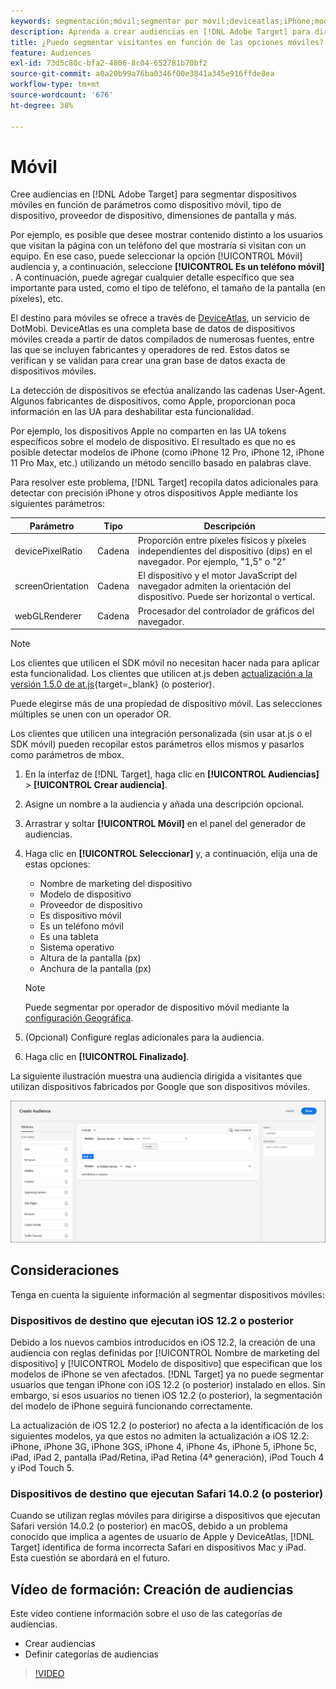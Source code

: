 ```yaml
---
keywords: segmentación;móvil;segmentar por móvil;deviceatlas;iPhone;modelos de iPhone;device atlas;anchuradepantalla;anchura de pantalla;altura de pantalla;tipo de dispositivo;alturadepantalla;teléfono;tablet;modelo de dispositivo
description: Aprenda a crear audiencias en [!DNL Adobe Target] para dirigirse a dispositivos móviles.
title: ¿Puedo segmentar visitantes en función de las opciones móviles?
feature: Audiences
exl-id: 73d5c80c-bfa2-4806-8c04-652781b70bf2
source-git-commit: a0a20b99a76ba0346f00e3841a345e916ffde8ea
workflow-type: tm+mt
source-wordcount: '676'
ht-degree: 38%

---
```


# Móvil

Cree audiencias en [!DNL Adobe Target] para segmentar dispositivos móviles en función de parámetros como dispositivo móvil, tipo de dispositivo, proveedor de dispositivo, dimensiones de pantalla y más.

Por ejemplo, es posible que desee mostrar contenido distinto a los usuarios que visitan la página con un teléfono del que mostraría si visitan con un equipo. En ese caso, puede seleccionar la opción [!UICONTROL Móvil] audiencia y, a continuación, seleccione **[!UICONTROL Es un teléfono móvil]** . A continuación, puede agregar cualquier detalle específico que sea importante para usted, como el tipo de teléfono, el tamaño de la pantalla (en píxeles), etc.

El destino para móviles se ofrece a través de [DeviceAtlas](https://deviceatlas.com/device-data/user-agent-tester), un servicio de DotMobi. DeviceAtlas es una completa base de datos de dispositivos móviles creada a partir de datos compilados de numerosas fuentes, entre las que se incluyen fabricantes y operadores de red. Estos datos se verifican y se validan para crear una gran base de datos exacta de dispositivos móviles.

La detección de dispositivos se efectúa analizando las cadenas User-Agent. Algunos fabricantes de dispositivos, como Apple, proporcionan poca información en las UA para deshabilitar esta funcionalidad.

Por ejemplo, los dispositivos Apple no comparten en las UA tokens específicos sobre el modelo de dispositivo. El resultado es que no es posible detectar modelos de iPhone (como iPhone 12 Pro, iPhone 12, iPhone 11 Pro Max, etc.) utilizando un método sencillo basado en palabras clave.

Para resolver este problema, [!DNL Target] recopila datos adicionales para detectar con precisión iPhone y otros dispositivos Apple mediante los siguientes parámetros:

| Parámetro | Tipo | Descripción |
|--- |--- |--- |
| devicePixelRatio | Cadena | Proporción entre píxeles físicos y píxeles independientes del dispositivo (dips) en el navegador. Por ejemplo, &quot;1,5&quot; o &quot;2&quot; |
| screenOrientation | Cadena | El dispositivo y el motor JavaScript del navegador admiten la orientación del dispositivo. Puede ser horizontal o vertical. |
| webGLRenderer | Cadena | Procesador del controlador de gráficos del navegador. |

>[!NOTE]
>
>Los clientes que utilicen el SDK móvil no necesitan hacer nada para aplicar esta funcionalidad. Los clientes que utilicen at.js deben [actualización a la versión 1.5.0 de at.js](https://developer.adobe.com/target/implement/client-side/atjs/target-atjs-versions/){target=_blank} (o posterior).

Puede elegirse más de una propiedad de dispositivo móvil. Las selecciones múltiples se unen con un operador OR.

Los clientes que utilicen una integración personalizada (sin usar at.js o el SDK móvil) pueden recopilar estos parámetros ellos mismos y pasarlos como parámetros de mbox.

1. En la interfaz de [!DNL Target], haga clic en **[!UICONTROL Audiencias]** > **[!UICONTROL Crear audiencia]**.
1. Asigne un nombre a la audiencia y añada una descripción opcional.
1. Arrastrar y soltar **[!UICONTROL Móvil]** en el panel del generador de audiencias.
1. Haga clic en **[!UICONTROL Seleccionar]** y, a continuación, elija una de estas opciones:

   * Nombre de marketing del dispositivo
   * Modelo de dispositivo
   * Proveedor de dispositivo
   * Es dispositivo móvil
   * Es un teléfono móvil
   * Es una tableta
   * Sistema operativo
   * Altura de la pantalla (px)
   * Anchura de la pantalla (px)

   >[!NOTE]
   >
   >Puede segmentar por operador de dispositivo móvil mediante la [configuración Geográfica](/help/main/c-target/c-audiences/c-target-rules/geo.md#concept_5B4D99DE685348FB877929EE0F942670).

1. (Opcional) Configure reglas adicionales para la audiencia.
1. Haga clic en **[!UICONTROL Finalizado]**.

La siguiente ilustración muestra una audiencia dirigida a visitantes que utilizan dispositivos fabricados por Google que son dispositivos móviles.

![Segmentar dispositivos móviles](assets/target_mobile.png)

## Consideraciones

Tenga en cuenta la siguiente información al segmentar dispositivos móviles:

### Dispositivos de destino que ejecutan iOS 12.2 o posterior

Debido a los nuevos cambios introducidos en iOS 12.2, la creación de una audiencia con reglas definidas por [!UICONTROL Nombre de marketing del dispositivo] y [!UICONTROL Modelo de dispositivo] que especifican que los modelos de iPhone se ven afectados. [!DNL Target] ya no puede segmentar usuarios que tengan iPhone con iOS 12.2 (o posterior) instalado en ellos. Sin embargo, si esos usuarios no tienen iOS 12.2 (o posterior), la segmentación del modelo de iPhone seguirá funcionando correctamente.

La actualización de iOS 12.2 (o posterior) no afecta a la identificación de los siguientes modelos, ya que estos no admiten la actualización a iOS 12.2: iPhone, iPhone 3G, iPhone 3GS, iPhone 4, iPhone 4s, iPhone 5, iPhone 5c, iPad, iPad 2, pantalla iPad/Retina, iPad Retina (4ª generación), iPod Touch 4 y iPod Touch 5.

### Dispositivos de destino que ejecutan Safari 14.0.2 (o posterior)

Cuando se utilizan reglas móviles para dirigirse a dispositivos que ejecutan Safari versión 14.0.2 (o posterior) en macOS, debido a un problema conocido que implica a agentes de usuario de Apple y DeviceAtlas, [!DNL Target] identifica de forma incorrecta Safari en dispositivos Mac y iPad. Esta cuestión se abordará en el futuro.

## Vídeo de formación: Creación de audiencias

Este vídeo contiene información sobre el uso de las categorías de audiencias.

* Crear audiencias
* Definir categorías de audiencias

>[!VIDEO](https://video.tv.adobe.com/v/17392)
